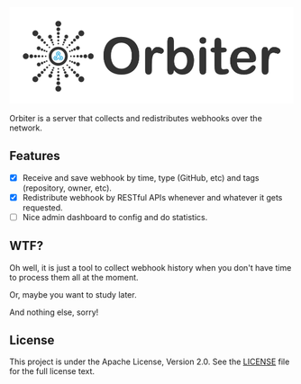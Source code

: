 ![](public/img/orbiter-brand.png)

Orbiter is a server that collects and redistributes webhooks over the network.

## Features

- [x] Receive and save webhook by time, type (GitHub, etc) and tags (repository, owner, etc).
- [x] Redistribute webhook by RESTful APIs whenever and whatever it gets requested.
- [ ] Nice admin dashboard to config and do statistics.

## WTF?

Oh well, it is just a tool to collect webhook history when you don't have time to process them all at the moment.

Or, maybe you want to study later.

And nothing else, sorry!

## License

This project is under the Apache License, Version 2.0. See the [LICENSE](LICENSE) file for the full license text.
